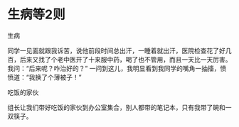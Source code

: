 # 生病等2则

生病 

同学一见面就跟我诉苦，说他前段时间总出汗，一睡着就出汗，医院检查花了好几百，后来又找了个老中医开了十来服中药，喝了也不管用，而且一天比一天厉害。 我问：“后来呢？咋治好的？” 一问到这儿，我明显看到我同学的嘴角一抽搐，愤愤道：“我换了个薄被子！” 

吃饭的家伙 

组长让我们带好吃饭的家伙到办公室集合，别人都带的笔记本，只有我带了碗和一双筷子。